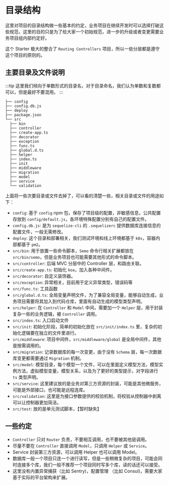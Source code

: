 # 目录结构

这里对项目的目录结构做一些基本的约定，业务项目在继续开发时可以选择打破这些规范，这里的目的只是为了给大家一个初始规范，进一步的升级或者变更需要业务项目组内部约定好。

这个 Starter 极大的整合了 `Routing Controllers` 项目，所以一些分层都是遵守这个项目的原则的。

## 主要目录及文件说明

:::tip
这里我们倾向于单数形式的目录名，对于目录命名，我们认为单数和复数都可以，但是最好不要混用。
:::

```
├── config
├── config.db.js
├── deploy
├── package.json
└── src
  ├── bin
  ├── controller
  ├── create-app.ts
  ├── decorator
  ├── exception
  ├── func.ts
  ├── global.d.ts
  ├── helper
  ├── index.ts
  ├── init
  ├── middleware
  ├── migration
  ├── model
  ├── service
  └── validation
```

上面将一些次要目录或文件去掉了，可以看的清楚一些，相关目录或文件的用途如下：

* `config`: 基于 `config` npm 包，保存了项目级的配置，非敏感信息，公共配置存放到 `config/default.js`，各环境特殊配置分别有自己的配置文件。
* `config.db.js`: 是为 `sequelize-cli` 的 `.sequelizerc` 提供数据库连接信息的配置文件，一般无需修改。
* `deploy`: 这个目录和部署相关，我们测试环境和线上环境都基于 `k8s`，容器内部都基于 `pm2`。
* `src/bin`: 用于放置一些命令脚本，`Semo` 命令行相关扩展都放在 `src/bin/semo`，但是业务项目也可能需要其他形式的命令脚本。
* `src/controller`: 后端 MVC 分层中的 Controller 层，和路由关联。
* `src/create-app.ts`: 初始化 `koa`，加入各种中间件。
* `src/decorator`: 自定义装饰器。
* `src/exception`: 异常相关，目前用于定义异常类型，错误码等
* `src/func.ts`: 工具函数
* `src/global.d.ts`: 全局变量声明文件，为了兼容全局变量，能够自动生成，业务项目需要将其加入到代码仓库，里面有自动生成的模型类型声明。
* `src/helper`: 在 `Controller` 和 `Model` 中间，需要加一个 `Helper` 层，用于封装复杂一些的业务逻辑，被 `Controller` 调用。
* `src/index.ts`: 入口启动文件
* `src/init`: 初始化阶段，简单的初始化放在 `src/init/index.ts` 里，复杂的初始化逻辑要在独立的文件里进行。
* `src/middleware`: 项目中间件，`src/middleware/global` 是全局中间件，其他是按需调用的。
* `src/migration`: 记录数据库的每一次变更，由于没有 `Schema` 层，每一次数据库变更都需要通过 `Migration` 机制。
* `src/model`: 模型目录，每个模型一个文件，可以在里面定义模型方法，模型实例方法，虚拟模型变量，模型关系，以及为了更好的类型提示，对字段进行 `ts` 类型声明。
* `src/service`: 这里建议放的是业务对第三方资源的封装，可能是其他微服务，可能是外部接口，也可能是远程连库。
* `src/validation`: 这里是为接口参数提供的校验机制，将校验从控制器中剥离可以让控制器更加简洁。
* `src/test`: 放的是单元测试脚本，【暂时缺失】

## 一些约定

* `Controller` 只对 `Router` 负责，不要相互调用，也不要被其他层调用。
* 尽量不要在 `Controller` 直接调用 `Model`，只调用 `Helper` 或 `Service`。
* Service 封装第三方资源，可以调用 Helper 也可以调用 Model。
* 数据库一般一个项目只连一个进行读写，但是一些稍微复杂的项目，可能会同时连接多个库，我们一般不推荐一个项目同时写多个库，读的话还可以接受。
* 这里没有内置异常捕获（比如 Sentry)，配置管理 （比如  Consul)，需要大家基于实际的平台架构来扩展。

